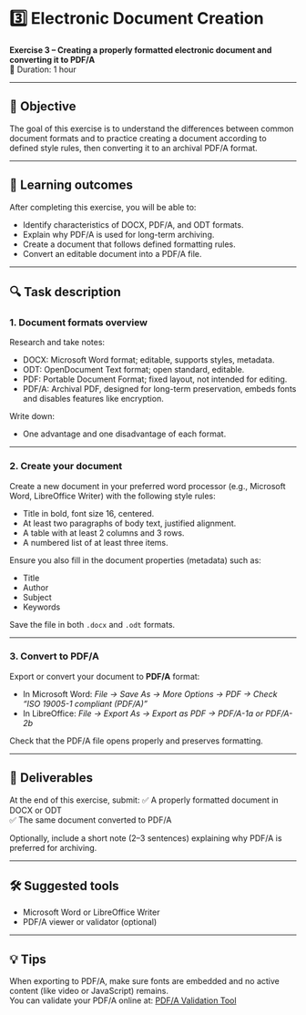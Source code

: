 # 3️⃣ Electronic Document Creation

**Exercise 3 – Creating a properly formatted electronic document and converting it to PDF/A**  
📅 Duration: 1 hour

---

## 🎯 Objective

The goal of this exercise is to understand the differences between common document formats and to practice creating a document according to defined style rules, then converting it to an archival PDF/A format.

---

## 📝 Learning outcomes

After completing this exercise, you will be able to:
- Identify characteristics of DOCX, PDF/A, and ODT formats.
- Explain why PDF/A is used for long-term archiving.
- Create a document that follows defined formatting rules.
- Convert an editable document into a PDF/A file.

---

## 🔍 Task description

### 1. **Document formats overview**
Research and take notes:
- DOCX: Microsoft Word format; editable, supports styles, metadata.
- ODT: OpenDocument Text format; open standard, editable.
- PDF: Portable Document Format; fixed layout, not intended for editing.
- PDF/A: Archival PDF, designed for long-term preservation, embeds fonts and disables features like encryption.

Write down:
- One advantage and one disadvantage of each format.

---

### 2. **Create your document**
Create a new document in your preferred word processor (e.g., Microsoft Word, LibreOffice Writer) with the following style rules:
- Title in bold, font size 16, centered.
- At least two paragraphs of body text, justified alignment.
- A table with at least 2 columns and 3 rows.
- A numbered list of at least three items.

Ensure you also fill in the document properties (metadata) such as:
- Title
- Author
- Subject
- Keywords

Save the file in both `.docx` and `.odt` formats.

---

### 3. **Convert to PDF/A**
Export or convert your document to **PDF/A** format:
- In Microsoft Word: *File → Save As → More Options → PDF → Check “ISO 19005-1 compliant (PDF/A)”*
- In LibreOffice: *File → Export As → Export as PDF → PDF/A-1a or PDF/A-2b*

Check that the PDF/A file opens properly and preserves formatting.

---

## 📄 Deliverables

At the end of this exercise, submit:
✅ A properly formatted document in DOCX or ODT  
✅ The same document converted to PDF/A

Optionally, include a short note (2–3 sentences) explaining why PDF/A is preferred for archiving.

---

## 🛠️ Suggested tools

- Microsoft Word or LibreOffice Writer
- PDF/A viewer or validator (optional)

---

## 💡 Tips

When exporting to PDF/A, make sure fonts are embedded and no active content (like video or JavaScript) remains.  
You can validate your PDF/A online at: [PDF/A Validation Tool](https://www.pdf-online.com/osa/validate.aspx)